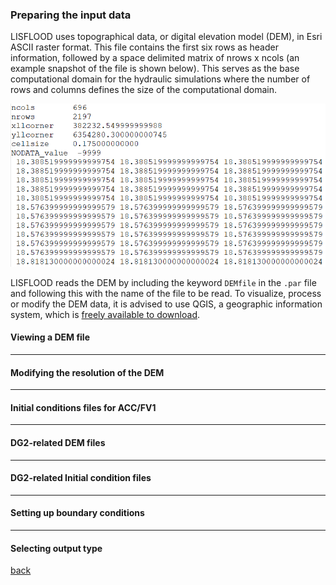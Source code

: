 ### Preparing the input data
LISFLOOD uses topographical data, or digital elevation model (DEM), in Esri ASCII raster format. This file contains the first six rows as header information, followed by a space delimited matrix of nrows x ncols (an example snapshot of the file is shown below). This serves as the base computational domain for the hydraulic simulations where the number of rows and columns defines the size of the computational domain.

![image](/Figures/mesh1.PNG)

LISFLOOD reads the DEM by including the keyword `DEMfile` in the `.par` file and following this with the name of the file to be read. To visualize, process or modify the DEM data, it is advised to use QGIS, a geographic information system, which is [freely available to download](https://www.qgis.org/en/site/forusers/download.html). 


#### Viewing a DEM file

---

#### Modifying the resolution of the DEM

---

#### Initial conditions files for ACC/FV1

---

#### DG2-related DEM files

---

#### DG2-related Initial condition files

---

#### Setting up boundary conditions

---

#### Selecting output type




[back](https://www.seamlesswave.com/Merewether.html)
